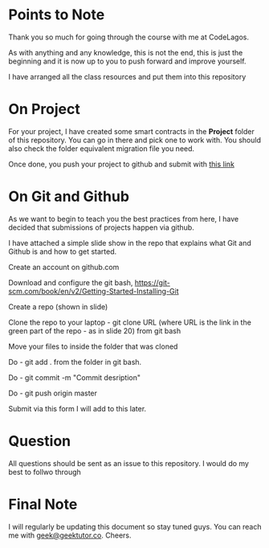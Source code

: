 # Points to Note

Thank you so much for going through the course with me at CodeLagos.

As with anything and any knowledge, this is not the end, this is just the beginning and it is now up to you to push forward and improve yourself.

I have arranged all the class resources and put them into this repository

# On Project

For your project, I have created some smart contracts in the **Project** folder of this repository. You can go in there and pick one to work with. You should also check the folder equivalent migration file you need.

Once done, you push your project to github and submit with [this link](https://docs.google.com/forms/d/e/1FAIpQLSdqVxZ9QIz_u88mhCGZ0NU3JwG4OJTVOkVc0QuAfCCw3bjuzQ/viewform)


# On Git and Github

As we want to begin to teach you the best practices from here, I have decided that submissions of projects happen via github.

I have attached a simple slide show in the repo that explains what Git and Github is and how to get started.

Create an account on github.com

Download and configure the git bash, https://git-scm.com/book/en/v2/Getting-Started-Installing-Git

Create a repo (shown in slide)

Clone the repo to your laptop - git clone URL 
(where URL is the link in the green part of the repo - as in slide 20) from git bash

Move your files to inside the folder that was cloned

Do - git add . from the folder in git bash.

Do - git commit -m "Commit desription"

Do - git push origin master

Submit via this form I will add to this later.

# Question

All questions should be sent as an issue to this repository. I would do my best to follwo through

# Final Note

I will regularly be updating this document so stay tuned guys. You can reach me with [geek@geektutor.co](mailto:geek@geektutor.co). Cheers.